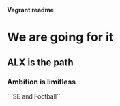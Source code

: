**Vagrant readme**
# We are going for it
## ALX is the path
### Ambition is limitless
```SE and Football``
